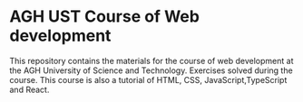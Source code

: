 AGH UST Course of Web development
================================================
This repository contains the materials for the course of web development at the AGH University of Science and Technology.
Exercises solved during the course. This course is also a tutorial of HTML, CSS, JavaScript,TypeScript and React.
